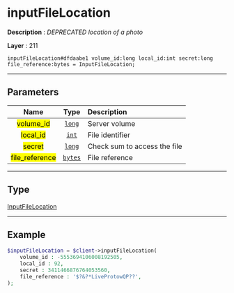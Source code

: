 # inputFileLocation

**Description** : *DEPRECATED location of a photo*

**Layer** : 211

```tl
inputFileLocation#dfdaabe1 volume_id:long local_id:int secret:long file_reference:bytes = InputFileLocation;
```

---

## Parameters

| Name | Type | Description |
| :---: | :---: | :--- |
| <mark>volume_id</mark> | [`long`](type/long) | Server volume |
| <mark>local_id</mark> | [`int`](type/int) | File identifier |
| <mark>secret</mark> | [`long`](type/long) | Check sum to access the file |
| <mark>file_reference</mark> | [`bytes`](type/bytes) | File reference |

---

## Type

[InputFileLocation](type/InputFileLocation)

---

## Example

```php
$inputFileLocation = $client->inputFileLocation(
	volume_id : -5553694106008192505,
	local_id : 92,
	secret : 3411466876764053560,
	file_reference : '$?&?*LiveProtowQP??',
);
```